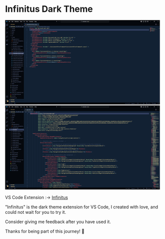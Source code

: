 # Infinitus Dark Theme

![image](infinitus-theme-01.PNG)
![image](infinitus-theme-02.PNG)

VS Code Extension :-> [Infinitus](https://marketplace.visualstudio.com/items?itemName=jayavelrajan.infinitus-dark)

"Infinitus" is the dark theme extension for VS Code, I created with love, and could not wait for you to try it.

Consider giving me feedback after you have used it.

Thanks for being part of this journey! 🙌
